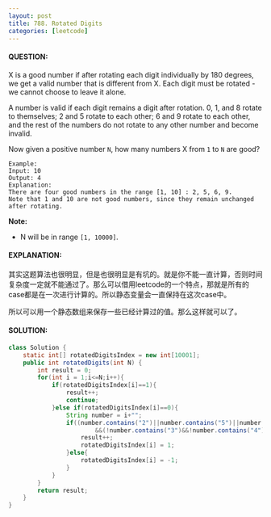 ```yaml
---
layout: post
title: 788. Rotated Digits
categories: [leetcode]
---
```


#### QUESTION:

X is a good number if after rotating each digit individually by 180 degrees, we get a valid number that is different from X.  Each digit must be rotated - we cannot choose to leave it alone.

A number is valid if each digit remains a digit after rotation. 0, 1, and 8 rotate to themselves; 2 and 5 rotate to each other; 6 and 9 rotate to each other, and the rest of the numbers do not rotate to any other number and become invalid.

Now given a positive number `N`, how many numbers X from `1` to `N` are good?

```
Example:
Input: 10
Output: 4
Explanation: 
There are four good numbers in the range [1, 10] : 2, 5, 6, 9.
Note that 1 and 10 are not good numbers, since they remain unchanged after rotating.
```

**Note:**

- N  will be in range `[1, 10000]`.

#### EXPLANATION:

其实这题算法也很明显，但是也很明显是有坑的。就是你不能一直计算，否则时间复杂度一定就不能通过了。那么可以借用leetcode的一个特点，那就是所有的case都是在一次进行计算的。所以静态变量会一直保持在这次case中。

所以可以用一个静态数组来保存一些已经计算过的值。那么这样就可以了。

#### SOLUTION:

```java
class Solution {
    static int[] rotatedDigitsIndex = new int[10001];
    public int rotatedDigits(int N) {
        int result = 0;
        for(int i = 1;i<=N;i++){
            if(rotatedDigitsIndex[i]==1){
                result++;
                continue;
            }else if(rotatedDigitsIndex[i]==0){
                String number = i+"";
                if((number.contains("2")||number.contains("5")||number.contains("6")||number.contains("9"))
                        &&(!number.contains("3")&&!number.contains("4")&&!number.contains("7")&&!number.contains("3"))){
                    result++;
                    rotatedDigitsIndex[i] = 1;
                }else{
                    rotatedDigitsIndex[i] = -1;
                }
            }
        }
        return result;
    }
}
```

